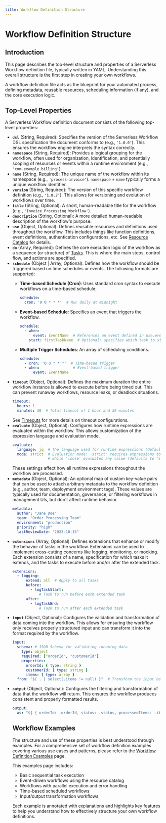 ```yaml
---
title: Workflow Definition Structure
---
```


# Workflow Definition Structure

## Introduction

This page describes the top-level structure and properties of a Serverless Workflow definition file, typically written in YAML. Understanding this overall structure is the first step in creating your own workflows.

A workflow definition file acts as the blueprint for your automated process, defining metadata, reusable resources, scheduling information (if any), and the core execution logic.

## Top-Level Properties

A Serverless Workflow definition document consists of the following top-level properties:

*   **`dsl`** (String, Required): Specifies the version of the Serverless Workflow DSL specification the document conforms to (e.g., `'1.0.0'`). This ensures the workflow engine interprets the syntax correctly.
*   **`namespace`** (String, Required): Provides a logical grouping for the workflow, often used for organization, identification, and potentially scoping of resources or events within a runtime environment (e.g., `'com.example.billing'`).
*   **`name`** (String, Required): The unique name of the workflow within its namespace (e.g., `'process-invoice'`). `namespace` + `name` typically forms a unique workflow identifier.
*   **`version`** (String, Required): The version of this specific workflow definition (e.g., `'1.0.2'`). This allows for versioning and evolution of workflows over time.
*   **`title`** (String, Optional): A short, human-readable title for the workflow (e.g., `'Invoice Processing Workflow'`).
*   **`description`** (String, Optional): A more detailed human-readable description of the workflow's purpose.
*   **`use`** (Object, Optional): Defines reusable resources and definitions used throughout the workflow. This includes things like function definitions, event definitions, authentication configurations, etc. See [Resource Catalog](dsl-resource-catalog.md) for details.
*   **`do`** (Array<Task>, Required): Defines the core execution logic of the workflow as a sequence (or structure) of [Tasks](dsl-tasks-overview.md). This is where the main steps, control flow, and actions are specified.
*   **`schedule`** (Object | Array<Object>, Optional): Defines how the workflow should be triggered based on time schedules or events. The following formats are supported:
    * **Time-based Schedule (Cron)**: Uses standard cron syntax to execute workflows on a time-based schedule.
      ```yaml
      schedule:
        cron: '0 0 * * *'  # Run daily at midnight
      ```
    * **Event-based Schedule**: Specifies an event that triggers the workflow.
      ```yaml
      schedule:
        - when:
            event: EventName  # References an event defined in use.events
          start: firstTaskName  # Optional: specifies which task to start with
      ```
    * **Multiple Trigger Schedules**: An array of scheduling conditions.
      ```yaml
      schedule:
        - cron: '0 0 * * *'  # Time-based trigger
        - when:               # Event-based trigger
            event: EventName
      ```
*   **`timeout`** (Object, Optional): Defines the maximum duration the entire workflow instance is allowed to execute before being timed out. This can prevent runaway workflows, resource leaks, or deadlock situations.
    ```yaml
    timeout:
      hours: 1
      minutes: 30  # Total timeout of 1 hour and 30 minutes
    ```
    See [Timeouts](dsl-timeouts.md) for more details on timeout configurations.
*   **`evaluate`** (Object, Optional): Configures how runtime expressions are evaluated within the workflow. This allows customization of the expression language and evaluation mode.
    ```yaml
    evaluate:
      language: jq  # The language used for runtime expressions (defaults to 'jq')
      mode: strict  # Evaluation mode: 'strict' requires expressions to be enclosed in ${ }, 
                    # while 'loose' evaluates any value (defaults to 'strict')
    ```
    These settings affect how all runtime expressions throughout the workflow are processed.
*   **`metadata`** (Object, Optional): An optional map of custom key-value pairs that can be used to attach arbitrary metadata to the workflow definition (e.g., author, team, deployment environment tags). These values are typically used for documentation, governance, or filtering workflows in management UIs, but don't affect runtime behavior.
    ```yaml
    metadata:
      author: "Jane Doe"
      team: "Order Processing Team"
      environment: "production"
      priority: "high"
      lastReviewDate: "2023-10-15"
    ```
*   **`extensions`** (Array<Object>, Optional): Defines extensions that enhance or modify the behavior of tasks in the workflow. Extensions can be used to implement cross-cutting concerns like logging, monitoring, or mocking. Each extension consists of a name, specification for which tasks it extends, and the tasks to execute before and/or after the extended task.
    ```yaml
    extensions:
      - logging:
          extend: all  # Apply to all tasks
          before:
            - logTaskStart:
                # Task to run before each extended task
          after:
            - logTaskEnd:
                # Task to run after each extended task
    ```
*   **`input`** (Object, Optional): Configures the validation and transformation of data coming into the workflow. This allows for ensuring the workflow only receives properly structured input and can transform it into the format required by the workflow.
    ```yaml
    input:
      schema: # JSON Schema for validating incoming data
        type: object
        required: ["orderId", "customerId"]
        properties:
          orderId: { type: string }
          customerId: { type: string }
          items: { type: array }
      from: "${ . | select(.items != null) }"  # Transform the input before processing
    ```
*   **`output`** (Object, Optional): Configures the filtering and transformation of data that the workflow will return. This ensures the workflow produces consistent and properly formatted results.
    ```yaml
    output:
      as: "${ { orderId: .orderId, status: .status, processedItems: .items | length } }"
    ```

## Workflow Examples

The structure and use of these properties is best understood through examples. For a comprehensive set of workflow definition examples covering various use cases and patterns, please refer to the [Workflow Definition Examples](dsl-workflow-examples.md) page. 

This examples page includes:
- Basic sequential task execution
- Event-driven workflows using the resource catalog
- Workflows with parallel execution and error handling
- Time-based scheduled workflows
- Input/output transformation workflows

Each example is annotated with explanations and highlights key features to help you understand how to effectively structure your own workflow definitions. 